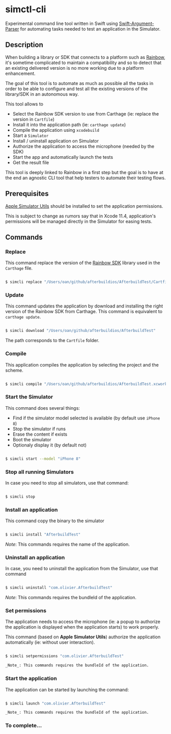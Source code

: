 # simctl-cli

Experimental command line tool written in Swift using [Swift-Argument-Parser](https://github.com/apple/swift-argument-parser) for automating tasks needed to test an application in the Simulator.

## Description

When building a library or SDK that connects to a platform such as [Rainbow](https://www.openrainbow.com), it's sometime complicated to maintain a compatibility and so to detect that an existing delivered version is no more working due to a platform enhancement.

The goal of this tool is to automate as much as possible all the tasks in order to be able to configure and test all the existing versions of the library/SDK in an autonomous way.

This tool allows to

-   Select the Rainbow SDK version to use from Carthage (ie: replace the version in `Cartfile`)
-   Install it into the application path (ie: `carthage update`)
-   Compile the application using `xcodebuild`
-   Start a `Simulator`
-   Install / uninstall application on Simulator
-   Authorize the application to access the microphone (needed by the SDK)
-   Start the app and automatically launch the tests
-   Get the result file

This tool is deeply linked to Rainbow in a first step but the goal is to have at the end an agnostic CLI tool that help testers to automate their testing flows.

## Prerequisites

[Apple Simulator Utils](https://github.com/wix/AppleSimulatorUtils) should be installed to set the application permissions.

This is subject to change as rumors say that in Xcode 11.4, application's permissions will be managed directly in the Simulator for easing tests.

## Commands

### Replace

This command replace the version of the [Rainbow SDK](https://hub.openrainbow.com) library used in the `Carthage` file.

```bash

$ simcli replace "/Users/oan/github/afterbuildios/AfterbuildTest/Cartfile" --version "1.70.5"

```

### Update

This command updates the application by download and installing the right version of the Rainbow SDK from Carthage. This command is equivalent to `carthage update`.

```bash

$ simcli download "/Users/oan/github/afterbuildios/AfterbuildTest"

```

The path corresponds to the `Cartfile` folder.

### Compile

This application compiles the application by selecting the project and the scheme.

```bash

$ simcli compile "/Users/oan/github/afterbuildios/AfterbuildTest.xcworkspace" --scheme "AfterbuildTest"

```

### Start the Simulator

This command does several things:

-   Find if the simulator model selected is available (by default use `iPhone 8`)
-   Stop the simulator if runs
-   Erase the content if exists
-   Boot the simulator
-   Optionaly display it (by default not)

```bash

$ simcli start --model "iPhone 8"

```

### Stop all running Simulators

In case you need to stop all simulators, use that command:

```bash

$ simcli stop

```

### Install an application

This command copy the binary to the simulator

```bash

$ simcli install "AfterbuildTest"

```

_Note_: This commands requires the name of the application.

### Uninstall an application

In case, you need to uninstall the application from the Simulator, use that command

```bash

$ simcli uninstall "com.olivier.AfterbuildTest"

```

_Note_: This commands requires the bundleId of the application.

### Set permissions

The application needs to access the microphone (ie: a popup to authorize the application is displayed when the application starts) to work properly.

This command (based on **Apple Simulator Utils**) authorize the application automatically (ie: without user interaction).

```bash

$ simcli setpermissions "com.olivier.AfterbuildTest"

_Note_: This commands requires the bundleId of the application.

```

### Start the application

The application can be started by launching the command:

```bash

$ simcli launch "com.olivier.AfterbuildTest"

_Note_: This commands requires the bundleId of the application.

```

### To complete...
